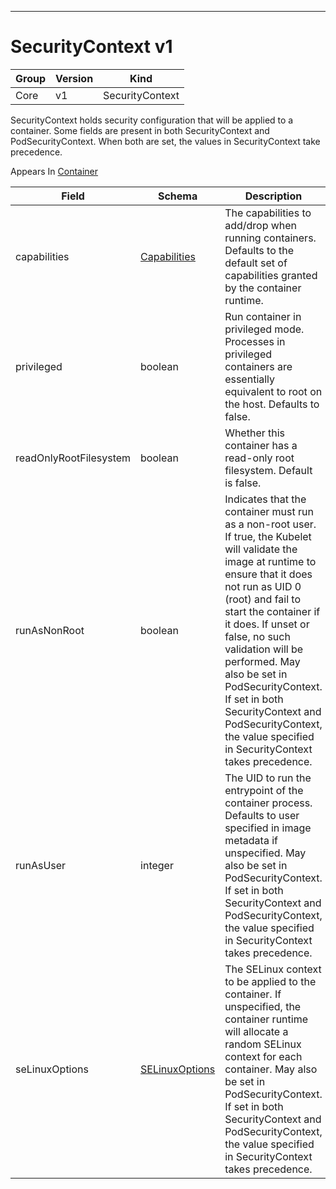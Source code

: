 

-----------
# SecurityContext v1



Group        | Version     | Kind
------------ | ---------- | -----------
Core | v1 | SecurityContext







SecurityContext holds security configuration that will be applied to a container. Some fields are present in both SecurityContext and PodSecurityContext.  When both are set, the values in SecurityContext take precedence.

<aside class="notice">
Appears In <a href="#container-v1">Container</a> </aside>

Field        | Schema     | Description
------------ | ---------- | -----------
capabilities | [Capabilities](#capabilities-v1) | The capabilities to add/drop when running containers. Defaults to the default set of capabilities granted by the container runtime.
privileged | boolean | Run container in privileged mode. Processes in privileged containers are essentially equivalent to root on the host. Defaults to false.
readOnlyRootFilesystem | boolean | Whether this container has a read-only root filesystem. Default is false.
runAsNonRoot | boolean | Indicates that the container must run as a non-root user. If true, the Kubelet will validate the image at runtime to ensure that it does not run as UID 0 (root) and fail to start the container if it does. If unset or false, no such validation will be performed. May also be set in PodSecurityContext.  If set in both SecurityContext and PodSecurityContext, the value specified in SecurityContext takes precedence.
runAsUser | integer | The UID to run the entrypoint of the container process. Defaults to user specified in image metadata if unspecified. May also be set in PodSecurityContext.  If set in both SecurityContext and PodSecurityContext, the value specified in SecurityContext takes precedence.
seLinuxOptions | [SELinuxOptions](#selinuxoptions-v1) | The SELinux context to be applied to the container. If unspecified, the container runtime will allocate a random SELinux context for each container.  May also be set in PodSecurityContext.  If set in both SecurityContext and PodSecurityContext, the value specified in SecurityContext takes precedence.






